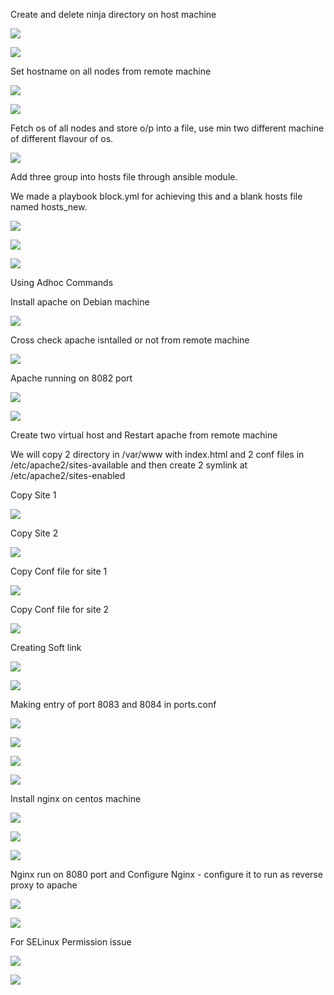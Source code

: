 ﻿Create and delete ninja directory on host machine

![](Aspose.Words.298b79a0-14e4-41c3-83a1-83d962a26da8.001.png)

![](Aspose.Words.298b79a0-14e4-41c3-83a1-83d962a26da8.002.png) 

Set hostname on all nodes from remote machine

![](Aspose.Words.298b79a0-14e4-41c3-83a1-83d962a26da8.003.png) 

![](Aspose.Words.298b79a0-14e4-41c3-83a1-83d962a26da8.004.png) 

Fetch os of all nodes and store o/p into a file, use min two different machine of different flavour of os.



![](Aspose.Words.298b79a0-14e4-41c3-83a1-83d962a26da8.005.png) 

Add three group into hosts file through ansible module.

We made a playbook block.yml for achieving this and a blank hosts file named hosts\_new.

![](Aspose.Words.298b79a0-14e4-41c3-83a1-83d962a26da8.006.png) 

![](Aspose.Words.298b79a0-14e4-41c3-83a1-83d962a26da8.007.png) 

![](Aspose.Words.298b79a0-14e4-41c3-83a1-83d962a26da8.008.png) 

Using Adhoc Commands

Install apache on Debian machine



![](Aspose.Words.298b79a0-14e4-41c3-83a1-83d962a26da8.009.png) 

Cross check apache isntalled or not from remote machine

![](Aspose.Words.298b79a0-14e4-41c3-83a1-83d962a26da8.010.png) 

Apache running  on 8082 port

![](Aspose.Words.298b79a0-14e4-41c3-83a1-83d962a26da8.011.png)



![](Aspose.Words.298b79a0-14e4-41c3-83a1-83d962a26da8.012.png) 

Create two virtual host and Restart apache from remote machine

We will copy 2 directory in /var/www with index.html and 2 conf files in /etc/apache2/sites-available and then create 2 symlink at /etc/apache2/sites-enabled

Copy Site 1

![](Aspose.Words.298b79a0-14e4-41c3-83a1-83d962a26da8.013.png) 

Copy Site 2

![](Aspose.Words.298b79a0-14e4-41c3-83a1-83d962a26da8.014.png) 

Copy Conf file for site 1

![](Aspose.Words.298b79a0-14e4-41c3-83a1-83d962a26da8.015.png) 

Copy Conf file for site 2

![](Aspose.Words.298b79a0-14e4-41c3-83a1-83d962a26da8.016.png) 

Creating Soft link

![](Aspose.Words.298b79a0-14e4-41c3-83a1-83d962a26da8.017.png) 

![](Aspose.Words.298b79a0-14e4-41c3-83a1-83d962a26da8.018.png) 

Making entry of port 8083 and 8084 in ports.conf

![](Aspose.Words.298b79a0-14e4-41c3-83a1-83d962a26da8.019.png) 

![](Aspose.Words.298b79a0-14e4-41c3-83a1-83d962a26da8.020.png) 



![](Aspose.Words.298b79a0-14e4-41c3-83a1-83d962a26da8.021.png) 

![](Aspose.Words.298b79a0-14e4-41c3-83a1-83d962a26da8.022.png) 

Install nginx on centos machine

![](Aspose.Words.298b79a0-14e4-41c3-83a1-83d962a26da8.023.png)

![](Aspose.Words.298b79a0-14e4-41c3-83a1-83d962a26da8.024.png)  

![](Aspose.Words.298b79a0-14e4-41c3-83a1-83d962a26da8.025.png)

Nginx run on 8080 port and Configure Nginx - configure it to run as reverse proxy to apache

![](Aspose.Words.298b79a0-14e4-41c3-83a1-83d962a26da8.026.png) 

![](Aspose.Words.298b79a0-14e4-41c3-83a1-83d962a26da8.027.png) 

For SELinux Permission issue

![](Aspose.Words.298b79a0-14e4-41c3-83a1-83d962a26da8.028.png) 

![](Aspose.Words.298b79a0-14e4-41c3-83a1-83d962a26da8.029.png)
